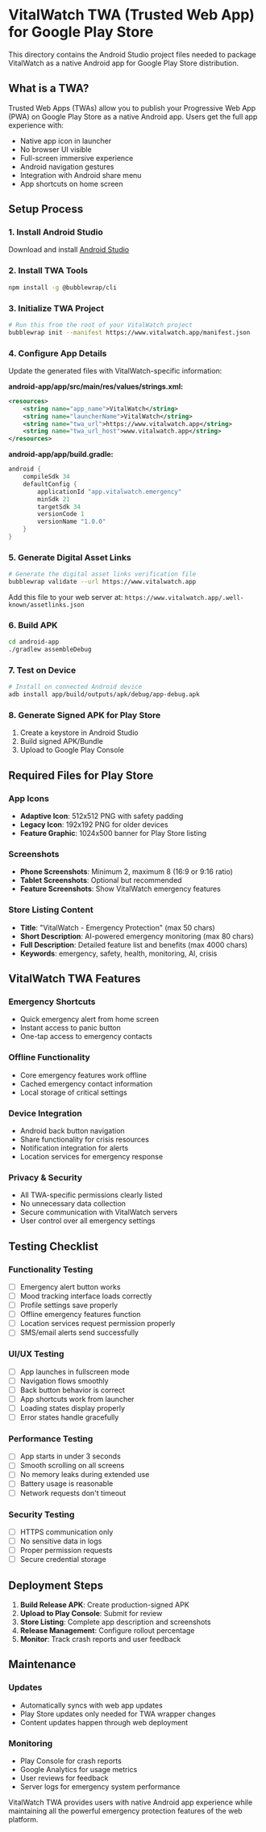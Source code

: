 # VitalWatch TWA (Trusted Web App) for Google Play Store

This directory contains the Android Studio project files needed to package VitalWatch as a native Android app for Google Play Store distribution.

## What is a TWA?

Trusted Web Apps (TWAs) allow you to publish your Progressive Web App (PWA) on Google Play Store as a native Android app. Users get the full app experience with:
- Native app icon in launcher
- No browser UI visible
- Full-screen immersive experience
- Android navigation gestures
- Integration with Android share menu
- App shortcuts on home screen

## Setup Process

### 1. Install Android Studio
Download and install [Android Studio](https://developer.android.com/studio)

### 2. Install TWA Tools
```bash
npm install -g @bubblewrap/cli
```

### 3. Initialize TWA Project
```bash
# Run this from the root of your VitalWatch project
bubblewrap init --manifest https://www.vitalwatch.app/manifest.json
```

### 4. Configure App Details
Update the generated files with VitalWatch-specific information:

**android-app/app/src/main/res/values/strings.xml:**
```xml
<resources>
    <string name="app_name">VitalWatch</string>
    <string name="launcherName">VitalWatch</string>
    <string name="twa_url">https://www.vitalwatch.app</string>
    <string name="twa_url_host">www.vitalwatch.app</string>
</resources>
```

**android-app/app/build.gradle:**
```gradle
android {
    compileSdk 34
    defaultConfig {
        applicationId "app.vitalwatch.emergency"
        minSdk 21
        targetSdk 34
        versionCode 1
        versionName "1.0.0"
    }
}
```

### 5. Generate Digital Asset Links
```bash
# Generate the digital asset links verification file
bubblewrap validate --url https://www.vitalwatch.app
```

Add this file to your web server at:
`https://www.vitalwatch.app/.well-known/assetlinks.json`

### 6. Build APK
```bash
cd android-app
./gradlew assembleDebug
```

### 7. Test on Device
```bash
# Install on connected Android device
adb install app/build/outputs/apk/debug/app-debug.apk
```

### 8. Generate Signed APK for Play Store
1. Create a keystore in Android Studio
2. Build signed APK/Bundle
3. Upload to Google Play Console

## Required Files for Play Store

### App Icons
- **Adaptive Icon**: 512x512 PNG with safety padding
- **Legacy Icon**: 192x192 PNG for older devices
- **Feature Graphic**: 1024x500 banner for Play Store listing

### Screenshots
- **Phone Screenshots**: Minimum 2, maximum 8 (16:9 or 9:16 ratio)
- **Tablet Screenshots**: Optional but recommended
- **Feature Screenshots**: Show VitalWatch emergency features

### Store Listing Content
- **Title**: "VitalWatch - Emergency Protection" (max 50 chars)
- **Short Description**: AI-powered emergency monitoring (max 80 chars)
- **Full Description**: Detailed feature list and benefits (max 4000 chars)
- **Keywords**: emergency, safety, health, monitoring, AI, crisis

## VitalWatch TWA Features

### Emergency Shortcuts
- Quick emergency alert from home screen
- Instant access to panic button
- One-tap access to emergency contacts

### Offline Functionality
- Core emergency features work offline
- Cached emergency contact information
- Local storage of critical settings

### Device Integration
- Android back button navigation
- Share functionality for crisis resources
- Notification integration for alerts
- Location services for emergency response

### Privacy & Security
- All TWA-specific permissions clearly listed
- No unnecessary data collection
- Secure communication with VitalWatch servers
- User control over all emergency settings

## Testing Checklist

### Functionality Testing
- [ ] Emergency alert button works
- [ ] Mood tracking interface loads correctly
- [ ] Profile settings save properly
- [ ] Offline emergency features function
- [ ] Location services request permission properly
- [ ] SMS/email alerts send successfully

### UI/UX Testing
- [ ] App launches in fullscreen mode
- [ ] Navigation flows smoothly
- [ ] Back button behavior is correct
- [ ] App shortcuts work from launcher
- [ ] Loading states display properly
- [ ] Error states handle gracefully

### Performance Testing
- [ ] App starts in under 3 seconds
- [ ] Smooth scrolling on all screens
- [ ] No memory leaks during extended use
- [ ] Battery usage is reasonable
- [ ] Network requests don't timeout

### Security Testing
- [ ] HTTPS communication only
- [ ] No sensitive data in logs
- [ ] Proper permission requests
- [ ] Secure credential storage

## Deployment Steps

1. **Build Release APK**: Create production-signed APK
2. **Upload to Play Console**: Submit for review
3. **Store Listing**: Complete app description and screenshots
4. **Release Management**: Configure rollout percentage
5. **Monitor**: Track crash reports and user feedback

## Maintenance

### Updates
- Automatically syncs with web app updates
- Play Store updates only needed for TWA wrapper changes
- Content updates happen through web deployment

### Monitoring
- Play Console for crash reports
- Google Analytics for usage metrics
- User reviews for feedback
- Server logs for emergency system performance

VitalWatch TWA provides users with native Android app experience while maintaining all the powerful emergency protection features of the web platform.